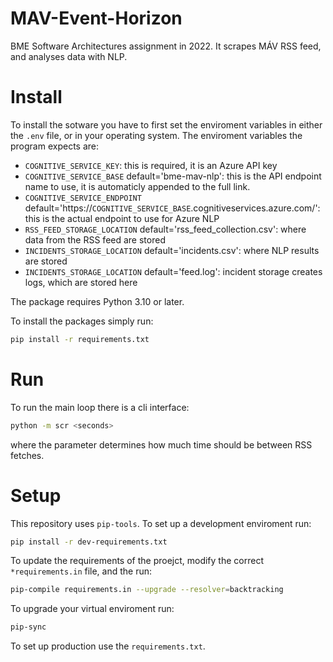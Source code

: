 # MAV-Event-Horizon
BME Software Architectures assignment in 2022. It scrapes MÁV RSS feed, and analyses data with NLP.

# Install

To install the sotware you have to first set the enviroment variables in either the  `.env` file, or in your operating system.
The enviroment variables the program expects are:
* `COGNITIVE_SERVICE_KEY`: this is required, it is an Azure API key
* `COGNITIVE_SERVICE_BASE` default='bme-mav-nlp': this is the API endpoint name to use, it is automaticly appended to the full link.
* `COGNITIVE_SERVICE_ENDPOINT` default='https://`COGNITIVE_SERVICE_BASE`.cognitiveservices.azure.com/': this is the actual endpoint to use for Azure NLP
* `RSS_FEED_STORAGE_LOCATION` default='rss_feed_collection.csv': where data from the RSS feed are stored
* `INCIDENTS_STORAGE_LOCATION` default='incidents.csv': where NLP results are stored
* `INCIDENTS_STORAGE_LOCATION` default='feed.log': incident storage creates logs, which are stored here 

The package requires Python 3.10 or later.

To install the packages simply run:
```bash
pip install -r requirements.txt
```

# Run

To run the main loop there is a cli interface:

```bash
python -m scr <seconds>
```
where the parameter determines how much time should be between RSS fetches.



# Setup
This repository uses `pip-tools`. 
To set up a development enviroment run:
```bash
pip install -r dev-requirements.txt
```
To update the requirements of the proejct, modify the correct `*requirements.in` file, and the run:
```bash
pip-compile requirements.in --upgrade --resolver=backtracking
```
To upgrade your virtual enviroment run:
```bash
pip-sync
```
To set up production use the `requirements.txt`.
